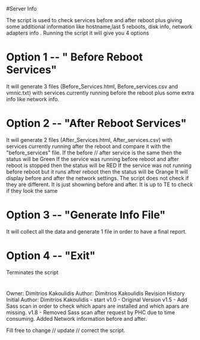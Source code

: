 #Server Info

The script is used to check services before and after reboot plus giving some additional information like hostname,last 5 reboots, disk info, network adapters info . 
Running the script it will give you 4 options
# Option 1 -- " Before Reboot Services" 
It will generate 3 files (Before_Services.html, Before_services.csv and vmnic.txt) with services currently running before the reboot plus some extra info like network info.  

# Option 2 -- "After  Reboot Services"  
It will generate 2 files (After_Services.html, After_services.csv) with services currently running after the reboot and compare it with the "before_services" file. 
      If the before // after service is the same then the status will be Green
      If the service was running before reboot and after reboot is stopped then the status will be RED
      If the service was not running before reboot but it runs aftrer reboot then the status will be Orange
It will display before and after the network settings. The script does not check if they are different. It is just showning before and after. It is up to TE to check if they look the same

# Option 3 -- "Generate Info File"      
It will collect all the data and generate 1 file in order to have a final report.

# Option 4 -- "Exit"                    
Terminates the script
#
Owner: Dimitrios Kakoulidis
Author: Dimitrios Kakoulidis
Revision History
Initial Author: Dimitrios Kakoulidis - start
 v1.0 -  Original Version
 v1.5 -  Add Sass scan in order to check which apars are installed and which apars are missing.
 v1.8 -  Removed Sass scan after request by PHC due to time consuming. Added Network information before and after.

 Fill free to change // update // correct the script.

